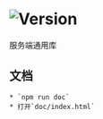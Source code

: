 # ![Version](https://img.shields.io/badge/version-15.244.78-green.svg)

服务端通用库

## 文档
    * `npm run doc`
    * 打开`doc/index.html`